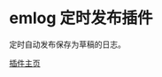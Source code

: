 emlog 定时发布插件
====================

定时自动发布保存为草稿的日志。

[插件主页](http://xiaosong.org/share/auto-pub-plugin-update)